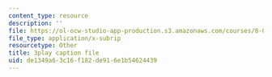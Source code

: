 ```yaml
---
content_type: resource
description: ''
file: https://ol-ocw-studio-app-production.s3.amazonaws.com/courses/8-01sc-classical-mechanics-fall-2016/de1349a63c16f182de916e1b54624439_dlJtUvRaGdE.srt
file_type: application/x-subrip
resourcetype: Other
title: 3play caption file
uid: de1349a6-3c16-f182-de91-6e1b54624439
---
```

